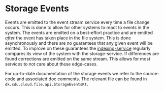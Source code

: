 # Storage Events

Events are emitted to the event stream service every time a file change
occurs. This is done to allow for other systems to react to events in the
system. The events are emitted on a best-effort practice and are emitted
_after_ the event has taken place in the file system. This is done
asynchronously and there are no guarantees that any given event will be
emitted. To improve on these guarantees the
[indexing-service](../indexing-service) regularly compares its view of the
system with the storage-service. If differences are found corrections are
emitted on the same stream. This allows for most services to not care about
these edge-cases.

For up-to-date documentation of the storage events we refer to the
source-code and associated doc comments. The relevant file can be found in
`dk.sdu.cloud.file.api.StorageEventsKt`.